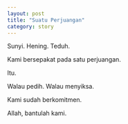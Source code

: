 ```yaml
---
layout: post
title: "Suatu Perjuangan"
category: story
---
```


Sunyi. Hening. Teduh.

Kami bersepakat pada satu perjuangan.

Itu.

Walau pedih. Walau menyiksa.

Kami sudah berkomitmen.

Allah, bantulah kami.